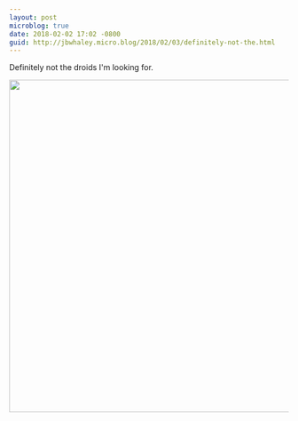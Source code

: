 ```yaml
---
layout: post
microblog: true
date: 2018-02-02 17:02 -0800
guid: http://jbwhaley.micro.blog/2018/02/03/definitely-not-the.html
---
```

Definitely not the droids I'm looking for.

<img src="http://www.jarrodwhaley.com/uploads/2018/098e0084cd.jpg" width="600" height="599" />
